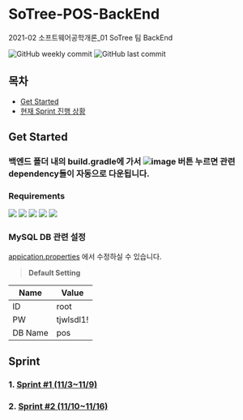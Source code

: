 # SoTree-POS-BackEnd

2021-02 소프트웨어공학개론_01 SoTree 팀 BackEnd

![GitHub weekly commit](https://img.shields.io/github/commit-activity/w/2021-2-SWEngineering-SoTree/SoTree-POS-BackEnd)
![GitHub last commit](https://img.shields.io/github/last-commit/2021-2-SWEngineering-SoTree/SoTree-POS-BackEnd)

## 목차
* [Get Started](#get-started)
* [현재 Sprint 진행 상황](#sprint)

## Get Started 

### 백엔드 폴더 내의 build.gradle에 가서 ![image](https://user-images.githubusercontent.com/67853497/141049196-a0d1d325-55ef-4c75-ad40-1fc784a7be07.png) 버튼 누르면 관련 dependency들이 자동으로 다운됩니다.


### Requirements 
<img src="https://img.shields.io/badge/-Java 11-007396?style=flat-square&logo=Java"> <img src="https://img.shields.io/badge/Spring_Boot 2.5.6-F2F4F9?style=flat-square&logo=spring-boot"> <img src="https://img.shields.io/badge/Spring%20Data%20JPA-2.5.6-brightgreen?style=flat-square"> <img src="https://img.shields.io/badge/Gradle 7.2-02303A.svg?style=flat-square&logo=Gradle"> <img src="https://img.shields.io/badge/mysql 5-4479A1?style=flat-square&logo=mysql&logoColor=white"> 

### MySQL DB 관련 설정 
[appication.properties](https://github.com/2021-2-SWEngineering-SoTree/SoTree-POS-BackEnd/blob/master/src/main/resources/application.properties) 에서 수정하실 수 있습니다. 

> **Default Setting**   <br/>

|Name|Value|
|------|---|
|ID|root|
|PW|tjwlsdl1!|
|DB Name|pos|



## Sprint
### 1. [Sprint #1 (11/3~11/9)](https://github.com/2021-2-SWEngineering-SoTree/SoTree-POS-BackEnd/issues/4)

### 2. [Sprint #2 (11/10~11/16)](https://github.com/2021-2-SWEngineering-SoTree/SoTree-POS-BackEnd/issues/5)

